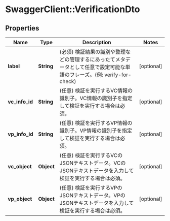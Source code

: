 # SwaggerClient::VerificationDto

## Properties
Name | Type | Description | Notes
------------ | ------------- | ------------- | -------------
**label** | **String** | (必須) 検証結果の識別や整理などの管理するにあったてメタデータとして任意で設定可能な単語のフレーズ。(例: verify-for-check) | [optional] 
**vc_info_id** | **String** | (任意) 検証を実行するVC情報の識別子。VC情報の識別子を指定して検証を実行する場合は必須。 | [optional] 
**vp_info_id** | **String** | (任意) 検証を実行するVP情報の識別子。VP情報の識別子を指定して検証を実行する場合は必須。 | [optional] 
**vc_object** | **Object** | (任意) 検証を実行するVCのJSONテキストデータ。VCのJSONテキストデータを入力して検証を実行する場合は必須。 | [optional] 
**vp_object** | **Object** | (任意) 検証を実行するVPのJSONテキストデータ。VPのJSONテキストデータを入力して検証を実行する場合は必須。 | [optional] 

